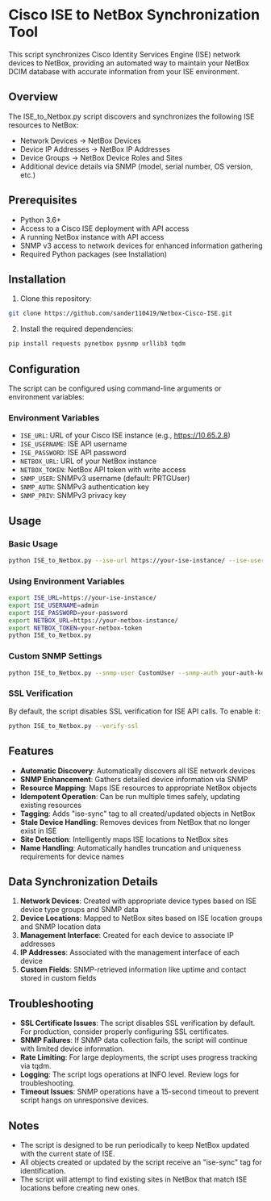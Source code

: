 # Cisco ISE to NetBox Synchronization Tool

This script synchronizes Cisco Identity Services Engine (ISE) network devices to NetBox, providing an automated way to maintain your NetBox DCIM database with accurate information from your ISE environment.

## Overview

The ISE_to_Netbox.py script discovers and synchronizes the following ISE resources to NetBox:

- Network Devices → NetBox Devices
- Device IP Addresses → NetBox IP Addresses
- Device Groups → NetBox Device Roles and Sites
- Additional device details via SNMP (model, serial number, OS version, etc.)

## Prerequisites

- Python 3.6+
- Access to a Cisco ISE deployment with API access
- A running NetBox instance with API access
- SNMP v3 access to network devices for enhanced information gathering
- Required Python packages (see Installation)

## Installation

1. Clone this repository:
```bash
git clone https://github.com/sander110419/Netbox-Cisco-ISE.git
```

2. Install the required dependencies:
```bash
pip install requests pynetbox pysnmp urllib3 tqdm
```

## Configuration

The script can be configured using command-line arguments or environment variables:

### Environment Variables
- `ISE_URL`: URL of your Cisco ISE instance (e.g., https://10.65.2.8)
- `ISE_USERNAME`: ISE API username
- `ISE_PASSWORD`: ISE API password
- `NETBOX_URL`: URL of your NetBox instance
- `NETBOX_TOKEN`: NetBox API token with write access
- `SNMP_USER`: SNMPv3 username (default: PRTGUser)
- `SNMP_AUTH`: SNMPv3 authentication key
- `SNMP_PRIV`: SNMPv3 privacy key

## Usage

### Basic Usage
```bash
python ISE_to_Netbox.py --ise-url https://your-ise-instance/ --ise-username admin --ise-password your-password --netbox-url https://your-netbox-instance/ --netbox-token your-netbox-token
```

### Using Environment Variables
```bash
export ISE_URL=https://your-ise-instance/
export ISE_USERNAME=admin
export ISE_PASSWORD=your-password
export NETBOX_URL=https://your-netbox-instance/
export NETBOX_TOKEN=your-netbox-token
python ISE_to_Netbox.py
```

### Custom SNMP Settings
```bash
python ISE_to_Netbox.py --snmp-user CustomUser --snmp-auth your-auth-key --snmp-priv your-priv-key
```

### SSL Verification
By default, the script disables SSL verification for ISE API calls. To enable it:
```bash
python ISE_to_Netbox.py --verify-ssl
```

## Features

- **Automatic Discovery**: Automatically discovers all ISE network devices
- **SNMP Enhancement**: Gathers detailed device information via SNMP
- **Resource Mapping**: Maps ISE resources to appropriate NetBox objects
- **Idempotent Operation**: Can be run multiple times safely, updating existing resources
- **Tagging**: Adds "ise-sync" tag to all created/updated objects in NetBox
- **Stale Device Handling**: Removes devices from NetBox that no longer exist in ISE
- **Site Detection**: Intelligently maps ISE locations to NetBox sites
- **Name Handling**: Automatically handles truncation and uniqueness requirements for device names

## Data Synchronization Details

1. **Network Devices**: Created with appropriate device types based on ISE device type groups and SNMP data
2. **Device Locations**: Mapped to NetBox sites based on ISE location groups and SNMP location data
3. **Management Interface**: Created for each device to associate IP addresses
4. **IP Addresses**: Associated with the management interface of each device
5. **Custom Fields**: SNMP-retrieved information like uptime and contact stored in custom fields

## Troubleshooting

- **SSL Certificate Issues**: The script disables SSL verification by default. For production, consider properly configuring SSL certificates.
- **SNMP Failures**: If SNMP data collection fails, the script will continue with limited device information.
- **Rate Limiting**: For large deployments, the script uses progress tracking via tqdm.
- **Logging**: The script logs operations at INFO level. Review logs for troubleshooting.
- **Timeout Issues**: SNMP operations have a 15-second timeout to prevent script hangs on unresponsive devices.

## Notes

- The script is designed to be run periodically to keep NetBox updated with the current state of ISE.
- All objects created or updated by the script receive an "ise-sync" tag for identification.
- The script will attempt to find existing sites in NetBox that match ISE locations before creating new ones.
